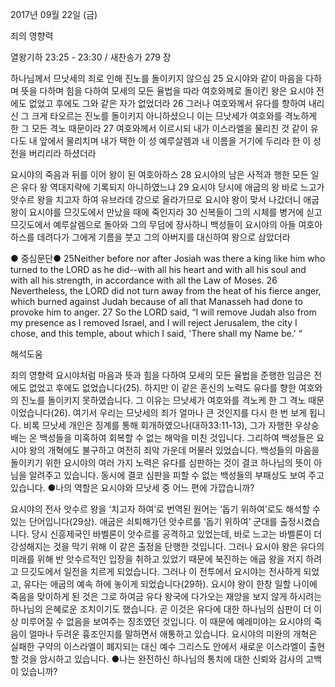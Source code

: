 2017년 09월 22일 (금)

죄의 영향력



열왕기하 23:25 - 23:30 / 새찬송가 279 장


하나님께서 므낫세의 죄로 인해 진노를 돌이키지 않으심
25 요시야와 같이 마음을 다하며 뜻을 다하며 힘을 다하여 모세의 모든 율법을 따라 여호와께로 돌이킨 왕은 요시야 전에도 없었고 후에도 그와 같은 자가 없었더라 26 그러나 여호와께서 유다를 향하여 내리신 그 크게 타오르는 진노를 돌이키지 아니하셨으니 이는 므낫세가 여호와를 격노하게 한 그 모든 격노 때문이라 27 여호와께서 이르시되 내가 이스라엘을 물리친 것 같이 유다도 내 앞에서 물리치며 내가 택한 이 성 예루살렘과 내 이름을 거기에 두리라 한 이 성전을 버리리라 하셨더라

요시야의 죽음과 뒤를 이어 왕이 된 여호아하스
28 요시야의 남은 사적과 행한 모든 일은 유다 왕 역대지략에 기록되지 아니하였느냐 29 요시야 당시에 애굽의 왕 바로 느고가 앗수르 왕을 치고자 하여 유브라데 강으로 올라가므로 요시야 왕이 맞서 나갔더니 애굽 왕이 요시야를 므깃도에서 만났을 때에 죽인지라 30 신복들이 그의 시체를 병거에 싣고 므깃도에서 예루살렘으로 돌아와 그의 무덤에 장사하니 백성들이 요시야의 아들 여호아하스를 데려다가 그에게 기름을 붓고 그의 아버지를 대신하여 왕으로 삼았더라

● 중심문단● 25Neither before nor after Josiah was there a king like him who turned to the LORD as he did--with all his heart and with all his soul and with all his strength, in accordance with all the Law of Moses. 26 Nevertheless, the LORD did not turn away from the heat of his fierce anger, which burned against Judah because of all that Manasseh had done to provoke him to anger. 27 So the LORD said, “I will remove Judah also from my presence as I removed Israel, and I will reject Jerusalem, the city I chose, and this temple, about which I said, 'There shall my Name be.' “

해석도움





죄의 영향력
요시야처럼 마음과 뜻과 힘을 다하여 모세의 모든 율법을 준행한 임금은 전에도 없었고 후에도 없었습니다(25). 하지만 이 같은 혼신의 노력도 유다를 향한 여호와의 진노를 돌이키지 못하였습니다. 그 이유는 므낫세가 여호와를 격노케 한 그 격노 때문이었습니다(26). 여기서 우리는 므낫세의 죄가 얼마나 큰 것인지를 다시 한 번 보게 됩니다. 비록 므낫세 개인은 징계를 통해 회개하였으나(대하33:11-13), 그가 자행한 우상숭배는 온 백성들을 미혹하여 회복할 수 없는 해악을 미친 것입니다. 그리하여 백성들은 요시야 왕의 개혁에도 불구하고 여전히 죄악 가운데 머물러 있었습니다. 백성들의 마음을 돌이키기 위한 요시야의 여러 가지 노력은 유다를 심판하는 것이 결코 하나님의 뜻이 아님을 알려주고 있습니다. 동시에 결코 심판을 피할 수 없는 백성들의 부패상도 보여 주고 있습니다.
●나의 역할은 요시야와 므낫세 중 어느 편에 가깝습니까?

요시야의 전사
앗수르 왕을 ‘치고자 하여’로 번역된 원어는 ‘돕기 위하여’로도 해석할 수 있는 단어입니다(29상). 애굽은 쇠퇴해가던 앗수르를 ‘돕기 위하여’ 군대를 출정시켰습니다. 당시 신흥제국인 바벨론이 앗수르를 공격하고 있었는데, 바로 느고는 바벨론이 더 강성해지는 것을 막기 위해 이 같은 출정을 단행한 것입니다. 그러나 요시야 왕은 유다의 미래를 위해 반 앗수르적인 입장을 취하고 있었기 때문에 북진하는 애굽 왕을 저지 하려고 므깃도에서 일전을 치르게 되었습니다. 그러나 이 전투에서 요시야는 전사하게 되었고, 유다는 애굽의 예속 하에 놓이게 되었습니다(29하). 요시야 왕이 한창 일할 나이에 죽음을 맞이하게 된 것은 그로 하여금 유다 왕국에 다가오는 재앙을 보지 않게 하시려는 하나님의 은혜로운 조치이기도 했습니다. 곧 이것은 유다에 대한 하나님의 심판이 더 이상 미루어질 수 없음을 보여주는 징조였던 것입니다. 이 때문에 예레미야는 요시야의 죽음이 얼마나 두려운 흉조인지를 말하면서 애통하고 있습니다. 요시야의 미완의 개혁은 실패한 구약의 이스라엘이 폐지되는 대신 예수 그리스도 안에서 새로운 이스라엘이 출현할 것을 암시하고 있습니다.
●나는 완전하신 하나님의 통치에 대한 신뢰와 감사의 고백이 있습니까?